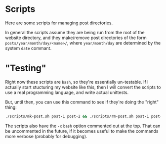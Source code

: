 # Scripts

Here are some scripts for managing post directories.

In general the scripts assume they are being run from the root of the website
directory, and they make/remove post directories of the form
`posts/year/month/day/<name>/`, where `year/month/day` are determined by the
system `date` commant.

# "Testing"
Right now these scripts are `bash`, so they're essentially un-testable. If I
actually start stucturing my website like this, then I will convert the scripts
to use a real programming language, and write actual unittests.

But, until then, you can use this command to see if they're doing the "right"
thing: 

```bash
./scripts/mk-post.sh post-1 post-2 && ./scripts/rm-post.sh post-1 post-2
```

The scripts also have the `-x` `bash` option commented out at the top. That can
be uncommented in the future, if it becomes useful to make the commands more
verbose (probably for debugging).
